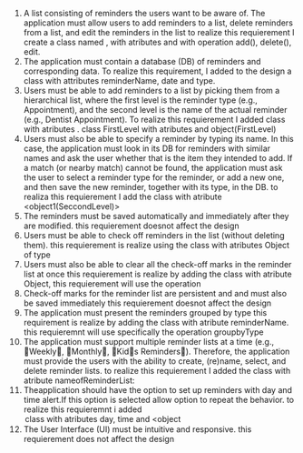 1. A list consisting of reminders the users want to be aware of. The application must allow users to add reminders to a list, delete reminders from a list, and edit the reminders in the list
 to realize this requierement I create a class named <listOfReminers> , with atributes <remindername> and with operation add(), delete(), edit.
 2. The application must contain a database (DB) of reminders and corresponding data.
    To realize this requirement, I added to the design a <DB> class with attributes reminderName, date and type. 
 3. Users must be able to add reminders to a list by picking them from a hierarchical list, where the first level is the reminder type (e.g., Appointment), and the second level is the name of the actual reminder (e.g., Dentist Appointment).
      To realize this requierement I added class <secondLevel> with atributes <actualName>. class FirstLevel with atributes <actualName> and object(FirstLevel) 
4. Users must also be able to specify a reminder by typing its name. In this case, the application must look in its DB for reminders with similar names and ask the user whether that is the item they intended to add. If a match (or nearby match) cannot be found, the application must ask the user to select a reminder type for the reminder, or add a new one, and then save the new reminder, together with its type, in the DB.
   to realiza this requierement I add the class <Item> with atribute <object1(SeccondLevel)>
5. The reminders must be saved automatically and immediately after they are modified.
       this requierement doesnot affect the design
6. Users must be able to check off reminders in the list (without deleting them).
    this requierement is realize using the class <Marks> with atributes Object of type <ListOfReminders>
7. Users must also be able to clear all the check-off marks in the reminder list at once
    this requierement is realize by adding the class <Marks> with atribute Object<ListOfReminders>, this requierement will use the <clear> operation
8.  Check-off marks for the reminder list are persistent and and must also be saved immediately 
    this requierement doesnot affect the design
9.  The application must present the reminders grouped by type
this requirement is realize by adding the class <ListOfReminders> with atribute reminderName. this requieremnt will use specifically the operation groupbyType
10. The application must support multiple reminder lists at a time (e.g., 􏰋Weekly􏰌, 􏰋Monthly􏰌, 􏰋Kid􏰎s Reminders􏰌). Therefore, the application must provide the users with the ability to create, (re)name, select, and delete reminder lists.
to realize this requierement I added the class <ReminderLists> with atribute nameofReminderList:
11. Theapplication should have the option to set up reminders with day and time alert.If this option is selected allow option to repeat the behavior.
to realize this requieremnt i added <Option> class with atributes
day, time and <object<ListOfReminder>
13. The User Interface (UI) must be intuitive and responsive.
   this requierement does not affect the design

       
